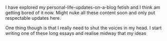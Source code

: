 I have explored my personal-life-updates-on-a-blog fetish and I think am getting bored of it now. Might nuke all these content soon and only put respectable updates here.

One thing though is that I really need to shut the voices in my head. I start writing one of these long essays and realise midway that my ideas